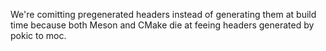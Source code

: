 We're comitting pregenerated headers instead of generating them at build time
because both Meson and CMake die at feeing headers generated by pokic to moc.
